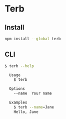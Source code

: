 # Terb

## Install

```bash
npm install --global terb
```

## CLI

```bash
$ terb --help

  Usage
    $ terb

  Options
    --name  Your name

  Examples
    $ terb --name=Jane
    Hello, Jane
```
